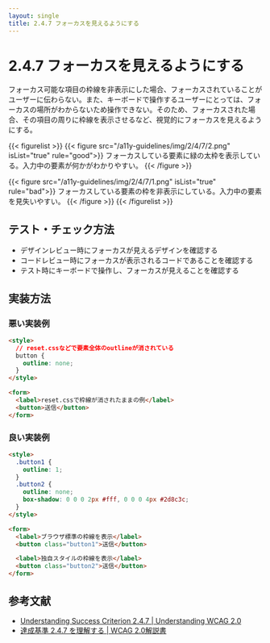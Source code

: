```yaml
---
layout: single
title: 2.4.7 フォーカスを見えるようにする
---
```


# 2.4.7 フォーカスを見えるようにする

フォーカス可能な項目の枠線を非表示にした場合、フォーカスされていることがユーザーに伝わらない。また、キーボードで操作するユーザーにとっては、フォーカスの場所がわからないため操作できない。そのため、フォーカスされた場合、その項目の周りに枠線を表示させるなど、視覚的にフォーカスを見えるようにする。

{{< figurelist >}}
  {{< figure
    src="/a11y-guidelines/img/2/4/7/2.png"
    isList="true"
    rule="good">}}
    フォーカスしている要素に緑の太枠を表示している。入力中の要素が何かがわかりやすい。
  {{< /figure >}}

  {{< figure
    src="/a11y-guidelines/img/2/4/7/1.png"
    isList="true"
    rule="bad">}}
    フォーカスしている要素の枠を非表示にしている。入力中の要素を見失いやすい。
  {{< /figure >}}
{{< /figurelist >}}

## テスト・チェック方法

- デザインレビュー時にフォーカスが見えるデザインを確認する
- コードレビュー時にフォーカスが表示されるコードであることを確認する
- テスト時にキーボードで操作し、フォーカスが見えることを確認する

## 実装方法

### 悪い実装例

```html
<style>
  // reset.cssなどで要素全体のoutlineが消されている
  button {
    outline: none;
  }
</style>

<form>
  <label>reset.cssで枠線が消されたままの例</label>
  <button>送信</button>
</form>
```

### 良い実装例

```html
<style>
  .button1 {
    outline: 1;
  }
  .button2 {
    outline: none;
    box-shadow: 0 0 0 2px #fff, 0 0 0 4px #2d8c3c;
  }
</style>

<form>
  <label>ブラウザ標準の枠線を表示</label>
  <button class="button1">送信</button>

  <label>独自スタイルの枠線を表示</label>
  <button class="button2">送信</button>
</form>
```

## 参考文献

- [Understanding Success Criterion 2.4.7 | Understanding WCAG 2.0](https://www.w3.org/TR/UNDERSTANDING-WCAG20/navigation-mechanisms-focus-visible.html)
- [達成基準 2.4.7 を理解する | WCAG 2.0解説書](https://waic.jp/docs/UNDERSTANDING-WCAG20/navigation-mechanisms-focus-visible.html)
